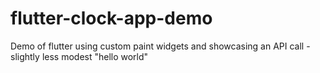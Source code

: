 # flutter-clock-app-demo
Demo of flutter using custom paint widgets and showcasing an API call - slightly less modest "hello world"

